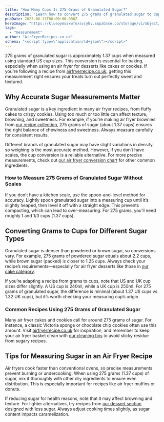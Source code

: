 ```yaml
---
title: "How Many Cups Is 275 Grams of Granulated Sugar?"
description: "Learn how to convert 275 grams of granulated sugar to cups for perfect baking every time. Get accurate measurements and handy tips here!"
pubDate: 2025-08-11T00:00:00.000Z
heroImage: "https://klueoymssxwfnxsvcyhv.supabase.co/storage/v1/object/public/md/how-many-cups-is-275-grams-of-granulated-sugar-5507aab1.png"
tags:
  - "measurement"
author: "AirFryerRecipes.co.uk"
schema: "<script type=\"application/ld+json\"></script>"
---
```


<p>275 grams of granulated sugar is approximately 1.37 cups when measured using standard US cup sizes. This conversion is essential for baking, especially when using an air fryer for desserts like cakes or cookies. If you're following a recipe from <a href=https://www.airfryerrecipe.co.uk>airfryerrecipe.co.uk</a>, getting this measurement right ensures your treats turn out perfectly sweet and textured.</p>

<h2>Why Accurate Sugar Measurements Matter</h2>  
<p>Granulated sugar is a key ingredient in many air fryer recipes, from fluffy cakes to crispy cookies. Using too much or too little can affect texture, browning, and sweetness. For example, if you're making air fryer brownies from <a href=https://www.airfryerrecipe.co.uk/recipes>our recipe collection</a>, 275 grams of sugar (about 1.37 cups) ensures the right balance of chewiness and sweetness. Always measure carefully for consistent results.</p>  

<p>Different brands of granulated sugar may have slight variations in density, so weighing is the most accurate method. However, if you don’t have scales, the cup conversion is a reliable alternative. For more precise measurements, check out <a href=https://www.airfryerrecipe.co.uk/air-fryer-conversion-chart>our air fryer conversion chart</a> for other common ingredients.</p>  

<h3>How to Measure 275 Grams of Granulated Sugar Without Scales</h3>  
<p>If you don’t have a kitchen scale, use the spoon-and-level method for accuracy. Lightly spoon granulated sugar into a measuring cup until it’s slightly heaped, then level it off with a straight edge. This prevents compacting, which can lead to over-measuring. For 275 grams, you’ll need roughly 1 and 1/3 cups (1.37 cups).</p>  

<h2>Converting Grams to Cups for Different Sugar Types</h2>  
<p>Granulated sugar is denser than powdered or brown sugar, so conversions vary. For example, 275 grams of powdered sugar equals about 2.2 cups, while brown sugar (packed) is closer to 1.25 cups. Always check your recipe’s requirements—especially for air fryer desserts like those in <a href=https://www.airfryerrecipe.co.uk/recipe-category/cakes>our cake category</a>.</p>  

<p>If you’re adapting a recipe from grams to cups, note that US and UK cup sizes differ slightly. A US cup is 240ml, while a UK cup is 250ml. For 275 grams of granulated sugar, the difference is minimal (about 1.37 US cups vs. 1.32 UK cups), but it’s worth checking your measuring cup’s origin.</p>  

<h3>Common Recipes Using 275 Grams of Granulated Sugar</h3>  
<p>Many air fryer cakes and cookies call for around 275 grams of sugar. For instance, a classic Victoria sponge or chocolate chip cookies often use this amount. Visit <a href=https://www.airfryerrecipe.co.uk>airfryerrecipe.co.uk</a> for inspiration, and remember to keep your air fryer basket clean with <a href=https://www.airfryerrecipe.co.uk/air-fryer-cleaner>our cleaning tips</a> to avoid sticky residue from sugary recipes.</p>  

<h2>Tips for Measuring Sugar in an Air Fryer Recipe</h2>  
<p>Air fryers cook faster than conventional ovens, so precise measurements prevent burning or undercooking. When using 275 grams (1.37 cups) of sugar, mix it thoroughly with other dry ingredients to ensure even distribution. This is especially important for recipes like air fryer muffins or donuts.</p>  

<p>If reducing sugar for health reasons, note that it may affect browning and texture. For lighter alternatives, try recipes from <a href=https://www.airfryerrecipe.co.uk/recipe-category/dessert>our dessert section</a> designed with less sugar. Always adjust cooking times slightly, as sugar content impacts caramelization.</p>